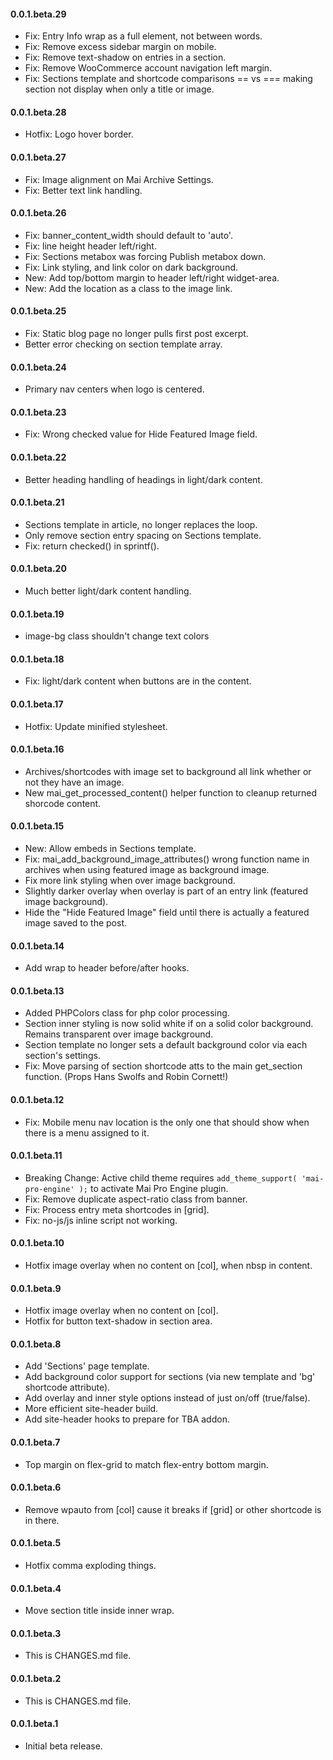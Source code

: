#### 0.0.1.beta.29
* Fix: Entry Info wrap as a full element, not between words.
* Fix: Remove excess sidebar margin on mobile.
* Fix: Remove text-shadow on entries in a section.
* Fix: Remove WooCommerce account navigation left margin.
* Fix: Sections template and shortcode comparisons == vs === making section not display when only a title or image.

#### 0.0.1.beta.28
* Hotfix: Logo hover border.

#### 0.0.1.beta.27
* Fix: Image alignment on Mai Archive Settings.
* Fix: Better text link handling.

#### 0.0.1.beta.26
* Fix: banner_content_width should default to 'auto'.
* Fix: line height header left/right.
* Fix: Sections metabox was forcing Publish metabox down.
* Fix: Link styling, and link color on dark background.
* New: Add top/bottom margin to header left/right widget-area.
* New: Add the location as a class to the image link.

#### 0.0.1.beta.25
* Fix: Static blog page no longer pulls first post excerpt.
* Better error checking on section template array.

#### 0.0.1.beta.24
* Primary nav centers when logo is centered.

#### 0.0.1.beta.23
* Fix: Wrong checked value for Hide Featured Image field.

#### 0.0.1.beta.22
* Better heading handling of headings in light/dark content.

#### 0.0.1.beta.21
* Sections template in article, no longer replaces the loop.
* Only remove section entry spacing on Sections template.
* Fix: return checked() in sprintf().

#### 0.0.1.beta.20
* Much better light/dark content handling.

#### 0.0.1.beta.19
* image-bg class shouldn't change text colors

#### 0.0.1.beta.18
* Fix: light/dark content when buttons are in the content.

#### 0.0.1.beta.17
* Hotfix: Update minified stylesheet.

#### 0.0.1.beta.16
* Archives/shortcodes with image set to background all link whether or not they have an image.
* New mai_get_processed_content() helper function to cleanup returned shorcode content.

#### 0.0.1.beta.15
* New: Allow embeds in Sections template.
* Fix: mai_add_background_image_attributes() wrong function name in archives when using featured image as background image.
* Fix more link styling when over image background.
* Slightly darker overlay when overlay is part of an entry link (featured image background).
* Hide the "Hide Featured Image" field until there is actually a featured image saved to the post.

#### 0.0.1.beta.14
* Add wrap to header before/after hooks.

#### 0.0.1.beta.13
* Added PHPColors class for php color processing.
* Section inner styling is now solid white if on a solid color background. Remains transparent over image background.
* Section template no longer sets a default background color via each section's settings.
* Fix: Move parsing of section shortcode atts to the main get_section function. (Props Hans Swolfs and Robin Cornett!)

#### 0.0.1.beta.12
* Fix: Mobile menu nav location is the only one that should show when there is a menu assigned to it.

#### 0.0.1.beta.11
* Breaking Change: Active child theme requires `add_theme_support( 'mai-pro-engine' );` to activate Mai Pro Engine plugin.
* Fix: Remove duplicate aspect-ratio class from banner.
* Fix: Process entry meta shortcodes in [grid].
* Fix: no-js/js inline script not working.

#### 0.0.1.beta.10
* Hotfix image overlay when no content on [col], when nbsp in content.

#### 0.0.1.beta.9
* Hotfix image overlay when no content on [col].
* Hotfix for button text-shadow in section area.

#### 0.0.1.beta.8
* Add 'Sections' page template.
* Add background color support for sections (via new template and 'bg' shortcode attribute).
* Add overlay and inner style options instead of just on/off (true/false).
* More efficient site-header build.
* Add site-header hooks to prepare for TBA addon.

#### 0.0.1.beta.7
* Top margin on flex-grid to match flex-entry bottom margin.

#### 0.0.1.beta.6
* Remove wpauto from [col] cause it breaks if [grid] or other shortcode is in there.

#### 0.0.1.beta.5
* Hotfix comma exploding things.

#### 0.0.1.beta.4
* Move section title inside inner wrap.

#### 0.0.1.beta.3
* This is CHANGES.md file.

#### 0.0.1.beta.2
* This is CHANGES.md file.

#### 0.0.1.beta.1
* Initial beta release.